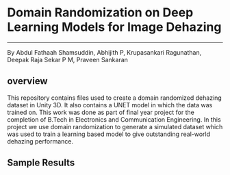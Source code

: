 # Domain Randomization on Deep Learning Models for Image Dehazing

---

By Abdul Fathaah Shamsuddin, Abhijith P,  Krupasankari Ragunathan, Deepak Raja Sekar P M, Praveen Sankaran

## overview

This repository contains files used to create a domain randomized dehazing dataset in Unity 3D. It also contains a UNET model in which the data was trained on. This work was done as part of final year project for the completion of B.Tech in Electronics and Communication Engineering.
In this project we use domain randomization to generate a simulated dataset which was used to train a learning based model to give outstanding real-world dehazing performance.

## Sample Results

